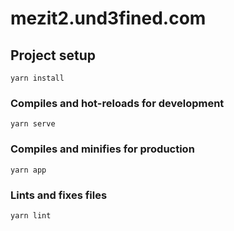 # mezit2.und3fined.com

## Project setup
```
yarn install
```

### Compiles and hot-reloads for development
```
yarn serve
```

### Compiles and minifies for production
```
yarn app
```

### Lints and fixes files
```
yarn lint
```